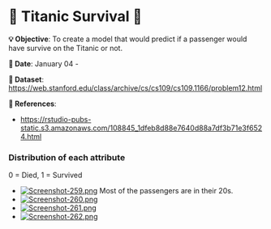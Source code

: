 # 🚢 Titanic Survival 🚢

**💡 Objective**: To create a model that would predict if a passenger would have survive on the Titanic or not.

**📅 Date**: January 04 - 

**🔢 Dataset**: https://web.stanford.edu/class/archive/cs/cs109/cs109.1166/problem12.html

**📜 References**:
- https://rstudio-pubs-static.s3.amazonaws.com/108845_1dfeb8d88e7640d88a7df3b71e3f6524.html

### Distribution of each attribute
0 = Died, 1 = Survived
- [![Screenshot-259.png](https://i.postimg.cc/kgMhqjNc/Screenshot-259.png)](https://postimg.cc/YhVxxzsG)
Most of the passengers are in their 20s.
- [![Screenshot-260.png](https://i.postimg.cc/52PK0wnM/Screenshot-260.png)](https://postimg.cc/jD743np8)
- [![Screenshot-261.png](https://i.postimg.cc/MH8d4tK1/Screenshot-261.png)](https://postimg.cc/XGQfBf5v)
- [![Screenshot-262.png](https://i.postimg.cc/GtJq1YHV/Screenshot-262.png)](https://postimg.cc/n9rv4XKG)
